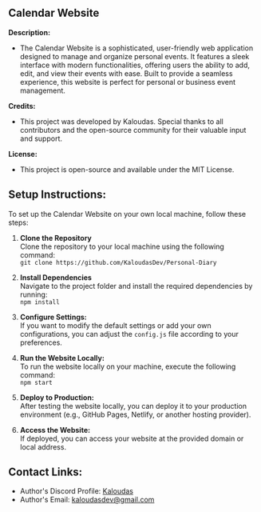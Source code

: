 ## Calendar Website

**Description:**  
- The Calendar Website is a sophisticated, user-friendly web application designed to manage and organize personal events. It features a sleek interface with modern functionalities, offering users the ability to add, edit, and view their events with ease. Built to provide a seamless experience, this website is perfect for personal or business event management.

**Credits:**  
- This project was developed by Kaloudas. Special thanks to all contributors and the open-source community for their valuable input and support.

**License:**  
- This project is open-source and available under the MIT License.

## Setup Instructions:

To set up the Calendar Website on your own local machine, follow these steps:

1. **Clone the Repository**  
   Clone the repository to your local machine using the following command:  
   `git clone https://github.com/KaloudasDev/Personal-Diary`

2. **Install Dependencies**  
   Navigate to the project folder and install the required dependencies by running:  
   `npm install`

3. **Configure Settings:**  
   If you want to modify the default settings or add your own configurations, you can adjust the `config.js` file according to your preferences.

4. **Run the Website Locally:**  
   To run the website locally on your machine, execute the following command:  
   `npm start`

5. **Deploy to Production:**  
   After testing the website locally, you can deploy it to your production environment (e.g., GitHub Pages, Netlify, or another hosting provider).

6. **Access the Website:**  
   If deployed, you can access your website at the provided domain or local address.

## Contact Links:
- Author's Discord Profile: [Kaloudas](https://discordlookup.com/user/1069279857072160921)
- Author's Email: [kaloudasdev@gmail.com](mailto:kaloudasdev@example.com)

